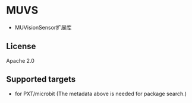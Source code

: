 # MUVS

- MUVisionSensor扩展库

## License

Apache 2.0

## Supported targets

* for PXT/microbit
(The metadata above is needed for package search.)

